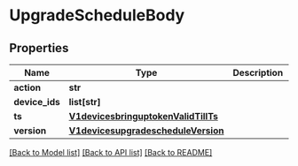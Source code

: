 # UpgradeScheduleBody

## Properties
Name | Type | Description | Notes
------------ | ------------- | ------------- | -------------
**action** | **str** |  | [optional] 
**device_ids** | **list[str]** |  | [optional] 
**ts** | [**V1devicesbringuptokenValidTillTs**](V1devicesbringuptokenValidTillTs.md) |  | [optional] 
**version** | [**V1devicesupgradescheduleVersion**](V1devicesupgradescheduleVersion.md) |  | [optional] 

[[Back to Model list]](../README.md#documentation-for-models) [[Back to API list]](../README.md#documentation-for-api-endpoints) [[Back to README]](../README.md)

